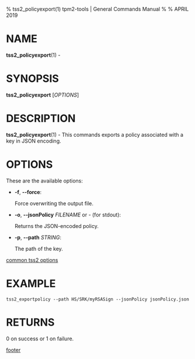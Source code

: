 % tss2_policyexport(1) tpm2-tools | General Commands Manual
%
% APRIL 2019

# NAME

**tss2_policyexport**(1) -

# SYNOPSIS

**tss2_policyexport** [*OPTIONS*]

# DESCRIPTION

**tss2_policyexport**(1) - This commands exports a policy associated with a key
in JSON encoding.

# OPTIONS

These are the available options:

  * **-f**, **\--force**:

    Force overwriting the output file.

  * **-o**, **\--jsonPolicy** _FILENAME_ or _-_ (for stdout):

    Returns the JSON-encoded policy.

  * **-p**, **\--path** _STRING_:

    The path of the key.

[common tss2 options](common/tss2-options.md)

# EXAMPLE
```
tss2_exportpolicy --path HS/SRK/myRSASign --jsonPolicy jsonPolicy.json
```

# RETURNS

0 on success or 1 on failure.

[footer](common/footer.md)
